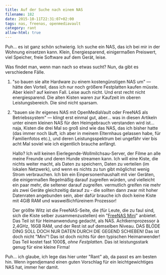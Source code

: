 ```yaml
---
title: Auf der Suche nach einem NAS
filename: 182
date: 2015-10-11T22:31:07+02:00
tags: nas, freenas, openmediavault
category: rant
allow-html: true
---
```

<p>Puh... es ist ganz schön schwierig. Ich suche ein NAS, das ich bei mir in der Wohnung einsetzen kann. Klein, Energiesparend, einigermaßen Preiswert, viel Speicher, freie Software auf dem Gerät, leise.</p>
<p>Was findet man, wenn man nach so etwas sucht? Nun, da gibt es verschiedene Fälle.</p>
<ol>
<li>"so bauen sie alte Hardware zu einem kostengünstigen NAS um" — hätte den Vorteil, dass ich nur noch größere Festplatten kaufen müsste. Aber klein? auf keinen Fall. Leise auch nicht. Und erst recht nicht energiesparend. Die alten Kisten waren zur Kaufzeit im oberen Leistungsbereich. Die sind nicht sparsam.</li>
<li><p>"bauen sie ihr eigenes NAS mit OpenMediaVault oder FreeNAS als Betriebssystem" — klingt erst einmal gut, aber... was in diesen Artikeln unter einem kleinen NAS für den Heimgebrauch verstanden wird ist... naja, Kisten die drei Mal so groß sind wie das NAS, das ich bisher hatte (das immer noch läuft, ich aber in meinem Elternhaus gelassen habe, für Familienfotos etc.), und deren Leistungsspektrum bei ungefähr vier bis acht Mal soviel wie ich eigentlich brauche anfängt.</p>
<p>Hallo? Ich will keinen Eierlegende-Wollmilchsau-Server, der Filme an alle meine Freunde und deren Hunde streamen kann. Ich will eine Kiste, die nichts weiter macht, als Daten zu speichern, Daten zu verteilen (im lokalen Netzwerk), und wenn es nichts zu tun gibt möglichst wenig Strom verbrauchen. Ich bin ein Einpersonenhaushalt mit vier Geräten, die einigermaßen Regelmäßig darauf zugreifen würden, und vielleicht ein paar mehr, die seltener darauf zugreifen. vermutlich greifen nie mehr als zwei Geräte gleichzeitig darauf zu - die sollten dann zwar mit hoher Datenraten angebunden sein, aber dafür brauche ich doch keine Kiste mit 4GiB RAM und wasweißichfüreinem Prozessor!</p>
<p>Der größte Witz ist die FreeNAS-Seite, die (für Leute, die zu faul sind, sich die Kiste selber zusammenzustellen) ein "<a href="http://www.ixsystems.com/freenas-mini/">FreeNAS Mini</a>" anbietet. Das Teil ist für Heimanwendung gedacht, als NAS. Achtkernprozessor à 2,4GHz, 16GB RAM, und der Rest ist auf demselben Niveau. DAS BLÖDE DING SOLL DOCH NUR DATEN DURCH DIE GEGEND SCHIEBEN! Das ist doch nicht "Mini"! Das ist doch nichts für den typischen Heimanwender! Das Teil kostet fast 1000$, <em>ohne Festplatten</em>. Das ist leistungsstark genug für eine kleine Firma!</p></li>
</ol>
<p>Puh... ich glaube, ich lege das hier unter "Rant" ab, da passt es am besten hin. Wenn irgendjemand einen guten Vorschlag für ein leichtgewichtiges NAS hat, immer her damit.</p>
